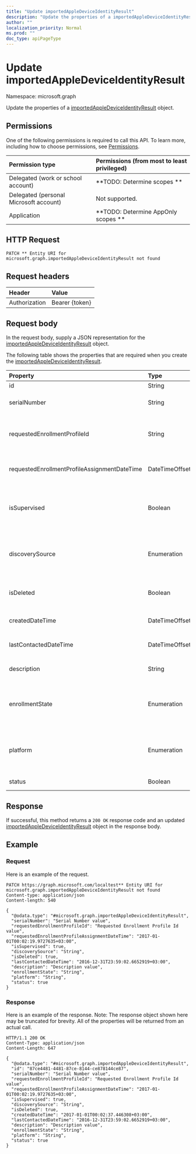 ```yaml
---
title: "Update importedAppleDeviceIdentityResult"
description: "Update the properties of a importedAppleDeviceIdentityResult object."
author: ""
localization_priority: Normal
ms.prod: ""
doc_type: apiPageType
---
```


# Update importedAppleDeviceIdentityResult

Namespace: microsoft.graph

Update the properties of a [importedAppleDeviceIdentityResult](../resources/importedappledeviceidentityresult.md) object.

## Permissions
One of the following permissions is required to call this API. To learn more, including how to choose permissions, see [Permissions](/concepts/permissions-reference.md).

|Permission type|Permissions (from most to least privileged)|
|:---|:---|
|Delegated (work or school account)|**TODO: Determine scopes **|
|Delegated (personal Microsoft account)|Not supported.|
|Application|**TODO: Determine AppOnly scopes **|

## HTTP Request
<!-- {
  "blockType": "ignored"
}
-->
``` http
PATCH ** Entity URI for microsoft.graph.importedAppleDeviceIdentityResult not found
```

## Request headers
|Header|Value|
|:---|:---|
|Authorization|Bearer {token}|

## Request body
In the request body, supply a JSON representation for the [importedAppleDeviceIdentityResult](../resources/importedappledeviceidentityresult.md) object.

The following table shows the properties that are required when you create the [importedAppleDeviceIdentityResult](../resources/importedappledeviceidentityresult.md).

|Property|Type|Description|
|:---|:---|:---|
|id|String| Inherited from [entity](../resources/entity.md)|
|serialNumber|String|Device serial number Inherited from [importedAppleDeviceIdentity](../resources/importedappledeviceidentity.md)|
|requestedEnrollmentProfileId|String|Enrollment profile Id admin intends to apply to the device during next enrollment Inherited from [importedAppleDeviceIdentity](../resources/importedappledeviceidentity.md)|
|requestedEnrollmentProfileAssignmentDateTime|DateTimeOffset|The time enrollment profile was assigned to the device Inherited from [importedAppleDeviceIdentity](../resources/importedappledeviceidentity.md)|
|isSupervised|Boolean|Indicates if the Apple device is supervised. More information is at: https://support.apple.com/en-us/HT202837 Inherited from [importedAppleDeviceIdentity](../resources/importedappledeviceidentity.md)|
|discoverySource|Enumeration|Apple device discovery source. Inherited from [importedAppleDeviceIdentity](../resources/importedappledeviceidentity.md). Possible values are: `unknown`, `adminImport`, `deviceEnrollmentProgram`.|
|isDeleted|Boolean|Indicates if the device is deleted from Apple Business Manager Inherited from [importedAppleDeviceIdentity](../resources/importedappledeviceidentity.md)|
|createdDateTime|DateTimeOffset|Created Date Time of the device Inherited from [importedAppleDeviceIdentity](../resources/importedappledeviceidentity.md)|
|lastContactedDateTime|DateTimeOffset|Last Contacted Date Time of the device Inherited from [importedAppleDeviceIdentity](../resources/importedappledeviceidentity.md)|
|description|String|The description of the device Inherited from [importedAppleDeviceIdentity](../resources/importedappledeviceidentity.md)|
|enrollmentState|Enumeration|The state of the device in Intune Inherited from [importedAppleDeviceIdentity](../resources/importedappledeviceidentity.md). Possible values are: `unknown`, `enrolled`, `pendingReset`, `failed`, `notContacted`, `blocked`.|
|platform|Enumeration|The platform of the Device. Inherited from [importedAppleDeviceIdentity](../resources/importedappledeviceidentity.md). Possible values are: `unknown`, `ios`, `android`, `windows`, `windowsMobile`, `macOS`.|
|status|Boolean|Status of imported device identity|



## Response
If successful, this method returns a `200 OK` response code and an updated [importedAppleDeviceIdentityResult](../resources/importedappledeviceidentityresult.md) object in the response body.

## Example

### Request
Here is an example of the request.
<!-- {
  "blockType": "request",
  "name": "update_importedappledeviceidentityresult"
}
-->
``` http
PATCH https://graph.microsoft.com/localtest** Entity URI for microsoft.graph.importedAppleDeviceIdentityResult not found
Content-type: application/json
Content-length: 540

{
  "@odata.type": "#microsoft.graph.importedAppleDeviceIdentityResult",
  "serialNumber": "Serial Number value",
  "requestedEnrollmentProfileId": "Requested Enrollment Profile Id value",
  "requestedEnrollmentProfileAssignmentDateTime": "2017-01-01T00:02:19.9727635+03:00",
  "isSupervised": true,
  "discoverySource": "String",
  "isDeleted": true,
  "lastContactedDateTime": "2016-12-31T23:59:02.6652919+03:00",
  "description": "Description value",
  "enrollmentState": "String",
  "platform": "String",
  "status": true
}
```

### Response
Here is an example of the response. Note: The response object shown here may be truncated for brevity. All of the properties will be returned from an actual call.
<!-- {
  "blockType": "response",
  "truncated": true
}
-->
``` http
HTTP/1.1 200 OK
Content-Type: application/json
Content-Length: 647

{
  "@odata.type": "#microsoft.graph.importedAppleDeviceIdentityResult",
  "id": "87ce4481-4481-87ce-8144-ce878144ce87",
  "serialNumber": "Serial Number value",
  "requestedEnrollmentProfileId": "Requested Enrollment Profile Id value",
  "requestedEnrollmentProfileAssignmentDateTime": "2017-01-01T00:02:19.9727635+03:00",
  "isSupervised": true,
  "discoverySource": "String",
  "isDeleted": true,
  "createdDateTime": "2017-01-01T00:02:37.446308+03:00",
  "lastContactedDateTime": "2016-12-31T23:59:02.6652919+03:00",
  "description": "Description value",
  "enrollmentState": "String",
  "platform": "String",
  "status": true
}
```

